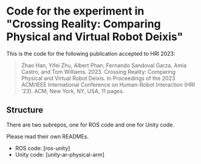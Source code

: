 # Code for the experiment in "Crossing Reality: Comparing Physical and Virtual Robot Deixis"

This is the code for the following publication accepted to HRI 2023:

> Zhao Han, Yifei Zhu, Albert Phan, Fernando Sandoval Garza, Amia Castro, and Tom Williams. 2023. Crossing Reality: Comparing Physical and Virtual Robot Deixis. In Proceedings of the 2023 ACM/IEEE International Conference on Human-Robot Interaction (HRI ’23). ACM, New York, NY, USA, 11 pages.

## Structure

There are two subrepos, one for ROS code and one for Unity code.

Please read their own READMEs.

- ROS code: [ros-unity]
- Unity code: [unity-ar-physical-arm]
